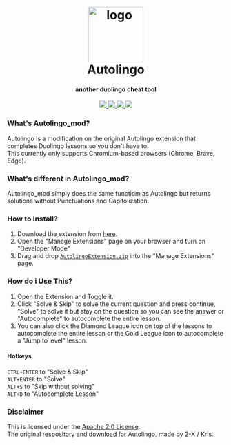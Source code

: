 <h1 align="center">
  <br>
  <a href="https://github.com/smintf/autolingo/"><img src="https://raw.githubusercontent.com/smintf/autolingo/master/images/icon-256.png" width=128 height=128 alt="logo"></a>
  <br>
  Autolingo
  <br>
</h1>

<h4 align="center">another duolingo cheat tool</h4>

<p align="center">
  <a href="https://github.com/smintf/autolingo/blob/master/LICENSE/">
    <img src="https://img.shields.io/badge/license-Apache 2.0-black">
  </a>
  <a href="https://www.chromium.org/Home/">
      <img src="https://img.shields.io/badge/supports-chromium-blue">
  </a>
  <a href="https://github.com/smintf/autolingo/">
      <img src="https://img.shields.io/github/workflow/status/smintf/autolingo/nightly.link/master">
  </a>
  <a>
<!--  <a href="https://chrome.google.com/webstore/detail/autolingo/jppnahnlneednhaefhbfgpamgbecpfdd">
      <img src="https://img.shields.io/chrome-web-store/v/jppnahnlneednhaefhbfgpamgbecpfdd?color=%237B68EE&label=version">
  </a> --->
  <a href="https://opensource.org/">
      <img src="https://img.shields.io/badge/Open%20Source-true-brightgreen">
  </a>
</p>

### What's Autolingo_mod?

Autolingo is a modification on the original Autolingo extension that completes Duolingo lessons so you don't have to.
<br>This currently only supports Chromium-based browsers (Chrome, Brave, Edge).
### What's different in Autolingo_mod?

Autolingo_mod simply does the same functiom as Autolingo but returns solutions without Punctuations and Capitolization.

### How to Install?

1. Download the extension from [here](https://nightly.link/smintf/autolingo/workflows/main/master/AutolingoExtension.zip).
2. Open the "Manage Extensions" page on your browser and turn on "Developer Mode"
3. Drag and drop [`AutolingoExtension.zip`](https://nightly.link/smintf/autolingo/workflows/main/master/AutolingoExtension.zip) into the "Manage Extensions" page.

### How do i Use This?

1. Open the Extension and Toggle it.
2. Click "Solve & Skip" to solve the current question and press continue, "Solve" to solve it but stay on the question so you can see the answer or "Autocomplete" to autocomplete the entire lesson.
3. You can also click the Diamond League icon on top of the lessons to autocomplete the entire lesson or the Gold League icon to autocomplete a "Jump to level" lesson.

#### Hotkeys

`CTRL+ENTER` to "Solve & Skip"
<br>`ALT+ENTER` to "Solve"
<br>`ALT+S` to "Skip without solving"
<br>`ALT+D` to "Autocomplete Lesson"

### Disclaimer

This is licensed under the [Apache 2.0 License](https://www.apache.org/licenses/LICENSE-2.0).
<br>The original [respository](https://github.com/2-X/autolingo) and [download](https://chrome.google.com/webstore/detail/autolingo/jppnahnlneednhaefhbfgpamgbecpfdd) for Autolingo, made by 2-X / Kris.
